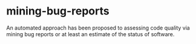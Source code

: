 # mining-bug-reports
An automated approach has been proposed to assessing code quality via mining bug reports or at least an estimate of the status of software.
